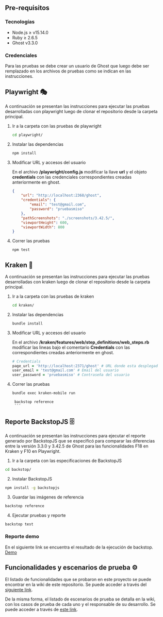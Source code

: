 ## Pre-requisitos

### Tecnologías

- Node.js ≥ v15.14.0
- Ruby ≥ 2.6.5
- Ghost v3.3.0

### Credenciales

Para las pruebas se debe crear un usuario de Ghost que luego debe ser remplazado en los archivos de pruebas como se indican en las instrucciones.

## Playwright 🎭

A continuación se presentan las instrucciones para ejecutar las pruebas desarrolladas con playwright luego de clonar el repositorio desde la carpeta principal.

1. Ir a la carpeta con las pruebas de playwright

    ```bash
    cd playwright/
    ```

2. Instalar las dependencias

    ```bash
    npm install
    ```

3. Modificar URL y accesos del usuario

    En el archivo **/playwright/config.js** modificar la llave **url** y el objeto **credentials** con las credenciales correspondientes creadas anteriormente en ghost.

    ```json
    {
        "url": "http://localhost:2368/ghost",
        "credentials": {
            "email": "test@gmail.com",
            "password": "pruebasmiso"
        },
        "pathScreenshots": "./screenshots/3.42.5/",
        "viewportHeight": 600,
        "viewportWidth": 800
    }
    ```

4. Correr las pruebas

    ```bash
    npm test
    ```

## Kraken 🐙

A continuación se presentan las instrucciones para ejecutar las pruebas desarrolladas con kraken luego de clonar el repositorio desde la carpeta principal.

1. Ir a la carpeta con las pruebas de kraken

    ```bash
    cd kraken/
    ```

2. Instalar las dependencias

    ```bash
    bundle install
    ```

3. Modificar URL y accesos del usuario

    En el archivo **/kraken/features/web/step_definitions/web_steps.rb** modificar las lineas bajo el comentario **Credentials** con las correspondientes creadas anteriormente en ghost.

    ```ruby
    # Credentials
    page_url = 'http://localhost:2371/ghost' # URL donde esta desplegado Ghost
    user_email = 'test@gmail.com' # Email del usuario
    user_password = 'pruebasmiso' # Contraseña del usuario
    ```

4. Correr las pruebas

    ```bash
    bundle exec kraken-mobile run
    ```
    

        backstop reference
        ```

## Reporte BackstopJS 🗄

A continuación se presentan las instrucciones para ejecutar el reporte generado por BackstopJS que se especificó para comparar las diferencias entre la versión 3.3.0 y 3.42.5 de Ghost para las funcionalidades F18 en Kraken y F10 en Playwright.

1. Ir a la carpeta con las especificaciones de BackstopJS

  ```bash
  cd backstop/
  ```

2. Instalar BackstopJS

  ```bash
  npm install -g backstopjs
  ```

3. Guardar las imágenes de referencia

  ```bash
  backstop reference
  ```

4. Ejecutar pruebas y reporte

  ```bash
  backstop test
  ```
  
### Reporte demo

En el siguiente link se encuentra el resultado de la ejecución de backstop. [Demo](https://wrravelo2021.github.io/pruebasE2EMISO/backstop/backstop_data/html_report/index.html)

## Funcionalidades y escenarios de prueba ⚙️

El listado de funcionalidades que se probaron en este proyecto se puede encontrar en la wiki de este repositorio. Se puede acceder a través del [siguiente link](https://github.com/wrravelo2021/pruebasE2EMISO/wiki/Listado-de-funcionalidades).

De la misma forma, el listado de escenarios de prueba se detalla en la wiki, con los casos de prueba de cada uno y el responsable de su desarrollo. Se puede acceder a través de [este link](https://github.com/wrravelo2021/pruebasE2EMISO/wiki/Listado-de-escenarios-de-prueba).
